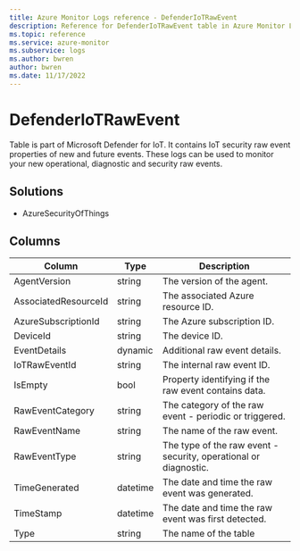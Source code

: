 ```yaml
---
title: Azure Monitor Logs reference - DefenderIoTRawEvent
description: Reference for DefenderIoTRawEvent table in Azure Monitor Logs.
ms.topic: reference
ms.service: azure-monitor
ms.subservice: logs
ms.author: bwren
author: bwren
ms.date: 11/17/2022
---
```


# DefenderIoTRawEvent

 Table is part of Microsoft Defender for IoT. It contains IoT security raw event properties of new and future events. These logs can be used to monitor your new operational, diagnostic and security raw events.

## Solutions

- AzureSecurityOfThings




## Columns

| Column | Type | Description |
| --- | --- | --- |
| AgentVersion | string | The version of the agent. |
| AssociatedResourceId | string | The associated Azure resource ID. |
| AzureSubscriptionId | string | The Azure subscription ID. |
| DeviceId | string | The device ID. |
| EventDetails | dynamic | Additional raw event details. |
| IoTRawEventId | string | The internal raw event ID. |
| IsEmpty | bool | Property identifying if the raw event contains data. |
| RawEventCategory | string | The category of the raw event - periodic or triggered. |
| RawEventName | string | The name of the raw event. |
| RawEventType | string | The type of the raw event - security, operational or diagnostic. |
| TimeGenerated | datetime | The date and time the raw event was generated. |
| TimeStamp | datetime | The date and time the raw event was first detected. |
| Type | string | The name of the table |
